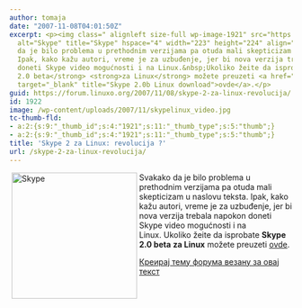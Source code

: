 ```yaml
---
author: tomaja
date: "2007-11-08T04:01:50Z"
excerpt: <p><img class=" alignleft size-full wp-image-1921" src="https://linuxo.org/wp-content/uploads/2007/11/skypelinux_video.jpg"
  alt="Skype" title="Skype" hspace="4" width="223" height="224" align="left" />Svakako
  da je bilo problema u prethodnim verzijama pa otuda mali skepticizam u naslovu teksta.
  Ipak, kako kažu autori, vreme je za uzbuđenje, jer bi nova verzija trebala napokon
  doneti Skype video mogućnosti i na Linux.&nbsp;Ukoliko žeite da isprobate <strong>Skype
  2.0 beta</strong> <strong>za Linux</strong> možete preuzeti <a href="http://www.skype.com/go/downloading-beta"
  target="_blank" title="Skype 2.0b Linux download">ovde</a>.</p>
guid: https://forum.linuxo.org/2007/11/08/skype-2-za-linux-revolucija/
id: 1922
image: /wp-content/uploads/2007/11/skypelinux_video.jpg
tc-thumb-fld:
- a:2:{s:9:"_thumb_id";s:4:"1921";s:11:"_thumb_type";s:5:"thumb";}
- a:2:{s:9:"_thumb_id";s:4:"1921";s:11:"_thumb_type";s:5:"thumb";}
title: 'Skype 2 za Linux: revolucija ?'
url: /skype-2-za-linux-revolucija/
---
```

<img class=" alignleft size-full wp-image-1921" src="https://linuxo.org/wp-content/uploads/2007/11/skypelinux_video.jpg" alt="Skype" title="Skype" hspace="4" width="223" height="224" align="left" srcset="https://linuxo.org/wp-content/uploads/2007/11/skypelinux_video.jpg 223w, https://linuxo.org/wp-content/uploads/2007/11/skypelinux_video-150x150.jpg 150w" sizes="(max-width: 223px) 100vw, 223px" />Svakako da je bilo problema u prethodnim verzijama pa otuda mali skepticizam u naslovu teksta. Ipak, kako kažu autori, vreme je za uzbuđenje, jer bi nova verzija trebala napokon doneti Skype video mogućnosti i na Linux.&nbsp;Ukoliko žeite da isprobate **Skype 2.0 beta** **za Linux** možete preuzeti <a href="http://www.skype.com/go/downloading-beta" target="_blank" title="Skype 2.0b Linux download">ovde</a>.

<!--break-->

[Креирај тему форума везану за овај текст](https://linuxo.org/nova-tema-na-forumu/?se_pid=1922)
